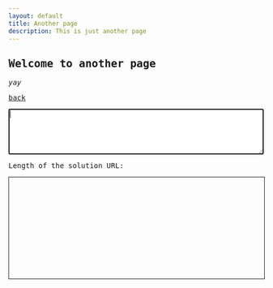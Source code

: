 ```yaml
---
layout: default
title: Another page
description: This is just another page
---
```


## Welcome to another page

_yay_

[back](./)


<style>
* {
  font-family: monospace;
}  
textarea {
  width:100%;
  height:90px;
}
iframe {
  border: 1px solid;
  width: 100%;
  height: 200px;
}
</style>
<script src=./dompurify-2.0.1.js nonce=abcd></script>

<textarea autofocus oninput=debouncedProcess() id=input></textarea><br>
Length of the solution URL: <span id=len></span><br>
<iframe sandbox="allow-scripts allow-modals" id=ifr></iframe>
<script nonce=abcd>
  const input = document.getElementById('input');
  const iframe = document.getElementById('ifr');
  const mainUrl = location.href.split('?')[0];
  
  // from: https://stackoverflow.com/a/24004942
  function debounce(func, wait, immediate) {
    var timeout;

    return function() {
      var context = this,
        args = arguments;

      var callNow = immediate && !timeout;
      clearTimeout(timeout);
      timeout = setTimeout(function() {

      timeout = null;

      if (!immediate) {
          func.apply(context, args);
        }
      }, wait);

      if (callNow) func.apply(context, args);
    }
  }
  
  function process() {
    const sanitized = input.value;
    history.replaceState(null, null, mainUrl + '?xss='+mainUrl + encodeURIComponent(input.value));
    
    const html = `
<h1>Homepage!</h1>
    <p>Welcome to my homepage! Here are some info about me:</p>
    ${sanitized}
    <script nonce=xyz src="./main.js"><\/script>
    `;
    iframe.srcdoc=html;
    len.textContent = location.href.length;
  }
  
  input.value = new URL(location).searchParams.get('xss');
  
  window.debouncedProcess = debounce(process, 100);
  debouncedProcess();


</script>
